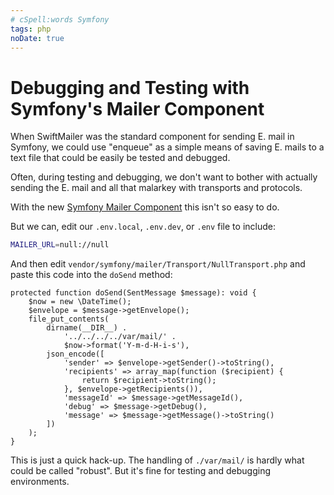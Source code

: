 ```yaml
---
# cSpell:words Symfony
tags: php
noDate: true
---
```


# Debugging and Testing with Symfony's Mailer Component

When SwiftMailer was the standard component for sending E. mail in Symfony,
we could use "enqueue" as a simple means of saving E. mails to a text
file that could be easily be tested and debugged.

Often, during testing and debugging, we don't want to bother with actually
sending the E. mail and all that malarkey with transports and protocols.

With the new
[Symfony Mailer Component](https://symfony.com/doc/current/mailer.html)
this isn't so easy to do.

But we can, edit our `.env.local`, `.env.dev`, or `.env` file to include:

```bash
MAILER_URL=null://null
```

And then edit
`vendor/symfony/mailer/Transport/NullTransport.php`
and paste this code into the `doSend` method:

```php{aside="doSend"}
protected function doSend(SentMessage $message): void {
    $now = new \DateTime();
    $envelope = $message->getEnvelope();
    file_put_contents(
        dirname(__DIR__) .
            '../../../../var/mail/' .
            $now->format('Y-m-d-H-i-s'),
        json_encode([
            'sender' => $envelope->getSender()->toString(),
            'recipients' => array_map(function ($recipient) {
                return $recipient->toString();
            }, $envelope->getRecipients()),
            'messageId' => $message->getMessageId(),
            'debug' => $message->getDebug(),
            'message' => $message->getMessage()->toString()
        ])
    );
}
```

This is just a quick hack-up. The handling of `./var/mail/` is hardly what
could be called "robust". But it's fine for testing and debugging environments.
